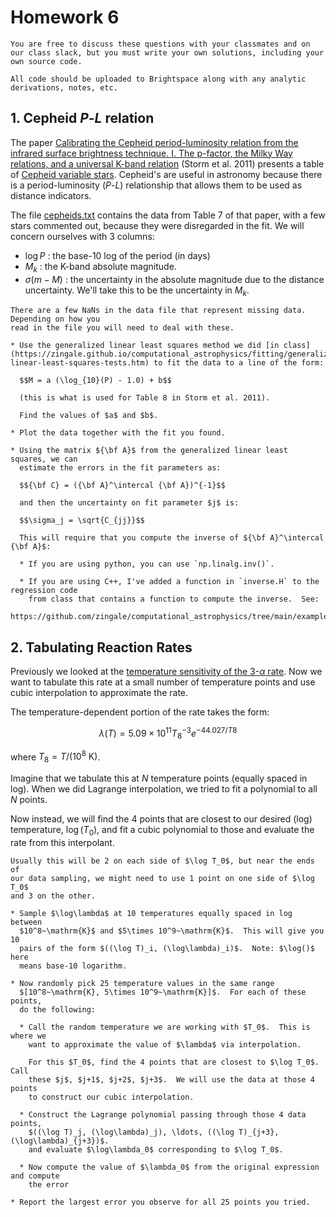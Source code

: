# Homework 6

```{note}
You are free to discuss these questions with your classmates and on
our class slack, but you must write your own solutions, including your
own source code.

All code should be uploaded to Brightspace along with any analytic
derivations, notes, etc.
```

## 1. Cepheid $P$-$L$ relation

The paper [Calibrating the Cepheid period-luminosity relation from the infrared surface brightness technique. I. The p-factor, the Milky Way relations, and a universal K-band relation](https://ui.adsabs.harvard.edu/abs/2011A%26A...534A..94S/abstract) (Storm et al. 2011) presents a table of [Cepheid variable stars](https://en.wikipedia.org/wiki/Cepheid_variable).  Cepheid's are useful in astronomy because there is a period-luminosity ($P$-$L$) relationship that allows them to be used as distance indicators.

The file [cepheids.txt](cepheids.txt) contains the data from Table 7 of that paper,
with a few stars commented out, because they were disregarded in the fit.  We will
concern ourselves with 3 columns:

* $\log P$ : the base-10 log of the period (in days)
* $M_k$ : the K-band absolute magnitude.
* $\sigma(m-M)$ : the uncertainty in the absolute magnitude due to the distance
  uncertainty.  We'll take this to be the uncertainty in $M_k$.

```{warning}
There are a few NaNs in the data file that represent missing data.  Depending on how you
read in the file you will need to deal with these.
```

```{admonition} Your task
* Use the generalized linear least squares method we did [in class](https://zingale.github.io/computational_astrophysics/fitting/generalized-linear-least-squares-tests.htm) to fit the data to a line of the form:

  $$M = a (\log_{10}(P) - 1.0) + b$$

  (this is what is used for Table 8 in Storm et al. 2011).

  Find the values of $a$ and $b$.

* Plot the data together with the fit you found.

* Using the matrix ${\bf A}$ from the generalized linear least squares, we can
  estimate the errors in the fit parameters as:

  $${\bf C} = ({\bf A}^\intercal {\bf A})^{-1}$$

  and then the uncertainty on fit parameter $j$ is:

  $$\sigma_j = \sqrt{C_{jj}}$$

  This will require that you compute the inverse of ${\bf A}^\intercal {\bf A}$:

  * If you are using python, you can use `np.linalg.inv()`.

  * If you are using C++, I've added a function in `inverse.H` to the regression code
    from class that contains a function to compute the inverse.  See:
    https://github.com/zingale/computational_astrophysics/tree/main/examples/fitting

```

## 2. Tabulating Reaction Rates

Previously we looked at the [temperature sensitivity of the 3-$\alpha$ rate](https://zingale.github.io/computational_astrophysics/basics/diff-int/application-rate-temperature-sensitivity.html).  Now we want to tabulate this rate at a small number of temperature points and use cubic interpolation to approximate the rate.

The temperature-dependent portion of the rate takes the form:

$$\lambda(T) = 5.09\times 10^{11} T_8^{-3} e^{-44.027/T8}$$

where $T_8 = T/(10^8~\mathrm{K})$.

Imagine that we tabulate this at $N$ temperature points (equally spaced in log).
When we did Lagrange interpolation, we tried to fit a polynomial to all $N$ points.

Now instead, we will find the 4 points that are closest to our desired (log) temperature, $\log(T_0)$, 
and fit a cubic polynomial to those and evaluate the rate from this interpolant.

```{tip}
Usually this will be 2 on each side of $\log T_0$, but near the ends of
our data sampling, we might need to use 1 point on one side of $\log T_0$
and 3 on the other.
```

```{admonition} Your task
* Sample $\log\lambda$ at 10 temperatures equally spaced in log between
  $10^8~\mathrm{K}$ and $5\times 10^9~\mathrm{K}$.  This will give you 10
  pairs of the form $((\log T)_i, (\log\lambda)_i)$.  Note: $\log()$ here
  means base-10 logarithm.

* Now randomly pick 25 temperature values in the same range
  $[10^8~\mathrm{K}, 5\times 10^9~\mathrm{K}]$.  For each of these points,
  do the following:

  * Call the random temperature we are working with $T_0$.  This is where we
    want to approximate the value of $\lambda$ via interpolation.
    
    For this $T_0$, find the 4 points that are closest to $\log T_0$.  Call
    these $j$, $j+1$, $j+2$, $j+3$.  We will use the data at those 4 points
    to construct our cubic interpolation.

  * Construct the Lagrange polynomial passing through those 4 data points,
    $((\log T)_j, (\log\lambda)_j), \ldots, ((\log T)_{j+3}, (\log\lambda)_{j+3})$.
    and evaluate $\log\lambda_0$ corresponding to $\log T_0$.
  
  * Now compute the value of $\lambda_0$ from the original expression and compute
    the error 

* Report the largest error you observe for all 25 points you tried.